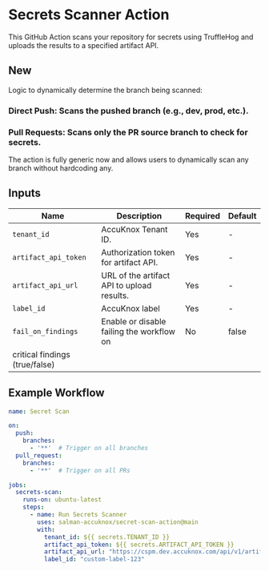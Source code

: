 
# Secrets Scanner Action

This GitHub Action scans your repository for secrets using TruffleHog and uploads the results to a specified artifact API.

## New 
Logic to dynamically determine the branch being scanned:

### Direct Push: Scans the pushed branch (e.g., dev, prod, etc.).
### Pull Requests: Scans only the PR source branch to check for secrets.
The action is fully generic now and allows users to dynamically scan any branch without hardcoding any.

## Inputs

| Name                 | Description                                  | Required | Default  |
|----------------------|----------------------------------------------|----------|----------|
| `tenant_id`          | AccuKnox Tenant ID.                          | Yes      | -        |
| `artifact_api_token` | Authorization token for artifact API.        | Yes      | -        |
| `artifact_api_url`   | URL of the artifact API to upload results.   | Yes      | -        |
| `label_id`           | AccuKnox label                               | Yes      | -        |
| `fail_on_findings`   | Enable or disable failing the workflow on    | No       | false    |
|                        critical findings (true/false)               |          |          |

## Example Workflow

```yaml
name: Secret Scan

on:
  push:
    branches:
      - '**'  # Trigger on all branches
  pull_request:
    branches:
      - '**'  # Trigger on all PRs

jobs:
  secrets-scan:
    runs-on: ubuntu-latest
    steps:
      - name: Run Secrets Scanner
        uses: salman-accuknox/secret-scan-action@main
        with:
          tenant_id: ${{ secrets.TENANT_ID }}
          artifact_api_token: ${{ secrets.ARTIFACT_API_TOKEN }}
          artifact_api_url: "https://cspm.dev.accuknox.com/api/v1/artifact/"
          label_id: "custom-label-123"

